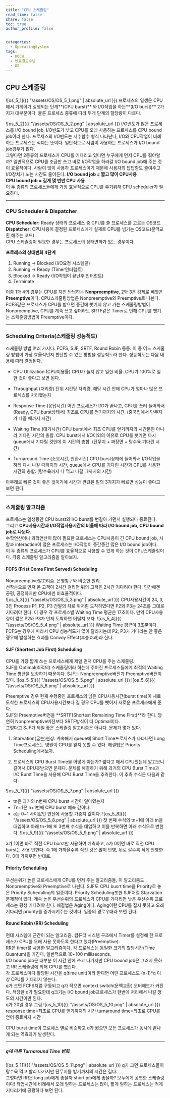 ```yaml
---
title: "CPU 스케줄링"
read_time: false
share: false
toc: true
author_profile: false


categories:
  - OperatingSystem
tags:
  - KOCW
  - 반효경교수님
  - OS
---
```


## CPU 스케줄링
![os_5_1]({{ "/assets/OS/OS_5_1.png" | absolute_url }})
프로세스의 일생은 CPU에서 기계어가 실행되는 단계**(CPU burst)** 와 I/O작업을 하는**(I/O burst)** 2가지가 대부분이다. 물론 프로세스 종류에 따라 두개 단계의 할당량이 다르다.  


![os_5_2]({{ "/assets/OS/OS_5_2.png" | absolute_url }})
I/O빈도가 많은 프로세스를 I/O bound job, I/O빈도가 낮고 CPU를 오래 사용하는 프로세스를 CPU bound job이라 한다. 프로세스의 I/O빈도는 지수함수 형식 나타난다, I/O와 CPU작업이 비례하는 프로세스는 적다는 뜻이다. 일반적으로 사람이 사용하는 프로세스가 I/O bound job경우가 많다.  
그렇다면 2종류의 프로세스가 CPU를 기다리고 있다면 누구에게 먼저 CPU를 줘야할까? 일반적으로 CPU를 조금만 쓰고 바로 I/O작업을 하러갈 I/O bound job에 주는 것이 효율적이다. 사람이 많이 사용하 프로세스이기 때문에 사용자의 답답함도 줄여주고 I/O장치가 노는 시간도 줄어든다.
**I/O bound job = 짧고 많이 CPU사용**  
**CPU bound job = 길게 몇 번만 CPU 사용**  
이 두 종류의 프로세스들에게 가장 효율적으로 CPU를 주기위해 CPU scheduler가 필요하다.

***

### CPU Scheduler & Dispatcher
**CPU Scheduler:** Ready 상태의 프로세스 중 CPU를 줄 프로세스를 고르는 OS코드  
**Dispatcher:** CPU사용이 결정된 프로세스에게 실제로 CPU를 넘기는 OS코드(문맥교환 해주는 코드)  
CPU 스케줄링이 필요한 경우는 프로세스의 상태변화가 있는 경우이다.  

**프로레스의 상태변화 4단계**
1. Running -> Blocked (I/O요청 시스템콜)
2. Running -> Ready (Timer인터럽트)
3. Blocked -> Ready (I/O작업이 끝난후 인터럽트)
4. Terminate


이중 1과 4의 경우는 CPU를 자진 반납하는 **Nonpreemptive**, 2와 3은 강제로 빼앗은 **Preemptive**이다. 
CPU스케줄링방법은 Nonpreemptive와 Preemptive로 나뉜다. FCFS같은 프로세스가 CPU를 받으면 중간에 뺏기지 않고 가는 스케줄링방법이 Nonpreemptive, CPU를 계속 쓰고 싶더라도 SRTF같은 Timer로 인해 CPU를 뺏기는 스케줄링방법이 Preemptive이다.

***

### Scheduling Criteria(스케줄링 성능척도)
스케줄링 방법 여러 가지다. FCFS, SJF, SRTF, Round Robin 등등. 이 중 어느 스케줄링 방법이 가장 효율적인지 판단할 수 있는 방법을 성능척도라 한다. 성능척도는 다음 내용에 따라 결정된다.
- CPU Utilization (CPU이용률)
CPU가 놀지 않고 일한 비율. CPU가 100%로 일한 것이 좋다고 보면 된다.

- Throughput (처리량)
단위 시간당 처리량, 해당 시간 안에 CPU가 얼마나 많은 프로세스를 처리했는지

- Response Time (응답시간)
어떤 프로세스가 I/O가 끝나고, CPU를 쓰러 들어와서(Ready, CPU burst상태서) 최초로 CPU를 얻기까지의 시간. (중국집에서 단무지가 나올 때까지 시간)

- Waiting Time (대기시간)
CPU burst에서 최초 CPU를 얻기까지의 시간뿐만 아니라 기다린 시간의 총합. CPU burst에서 I/O이외의 이유로 CPU를 뺏기면 다시 queue에서 기다릴 것인데 이 시간의 총합.
(단무지 + 짜장면  + 탕수육 기다린 시간)

- Turnaround Time (소요시간, 반환시간)
CPU burst상태에 들어와서 I/O작업을 하러 다시 나갈 때까지의 시간, queue에서 CPU를 기다린 시간과 CPU를 사용한 시간의 총합. (탕수육까지 다 먹고 나갈 때까지의 시간)  

아무래로 빠른 것이 좋은 것이기에 시간과 관련된 밑의 3가지가 빠르면 성능이 좋다고 보면 된다.

***

### 스케줄링 알고리즘

프로세스는 일생동안 CPU burst와 I/O burst를 번갈아 가면서 실행되다 종료된다.  
그리고 **CPU사용시간과 I/O작업사용시간의 비율에 따라 I/O bound job, CPU bound job로 나뉜다.**  
수학연산이나 과학연산이 많이 필요한 프로세스는 CPU사용이 긴 CPU bound job, 사람과 interaction이 많은 프로세스는 I/O작업이 중간중간 많은 I/O bound job이다.  
이 두 종류의 프로세스가 CPU를 효율적으로 사용할 수 있게 하는 것이 CPU스케줄링이다. 각종 스케줄링 알고리즘을 알아보자.

#### FCFS (Frist Come First Served) Scheduling
Nonpreemptive알고리즘. 은행창구와 비슷한 원리.  
선착순으로 먼저 온 고객이 2시간 걸리면 뒤의 고객은 2시간 기다려야 한다. 인간에겐 공평, 공정하지만 CPU에겐 비효율적이다.  
![os_5_3]({{ "/assets/OS/OS_5_3.png" | absolute_url }})
CPU사용시간이 24, 3, 3인 Process P1, P2, P3 간발의 차로 위처럼 도착하였다면 P2와 P3는 24초를 그대로 기다려야 한다. 이 경우 각 프로세스별 Waiting Time 평균은 17초이다. 만약 CPU사용량이 짧은 P2와 P3가 먼저 도착하면 어떨지 보자.
![os_5_4]({{ "/assets/OS/OS_5_4.png" | absolute_url }})
Waiting Time 평균이 3초뿐이다. FCFS는 경우에 따라서 CPU 성능척도가 많이 달라지는데 P2, P3가 기다리는 안 좋은 경우에 발생하는 효과를 Convoy Effect(후송효과)라 한다.

#### SJF (Shortest Job First) Scheduling
CPU를 가장 짧게 쓰는 프로세스에게 제일 먼저 CPU를 주는 스케줄링.  
SJF를 Optimal(최적의) 스케줄링이라 하는데 주어진 프로세스들에게 최적의 Waiting Time 평균을 보장하기 때문이다.
SJF는 Nonpreemptive버전과 Preemptive버전이 있다. 
![os_5_5]({{ "/assets/OS/OS_5_5.png" | absolute_url }})
![os_5_6]({{ "/assets/OS/OS_5_6.png" | absolute_url }})

Preemptive 경우 현재 수행중인 프로세스의 남은 CPU사용시간(burst time)이 새로 도착한 프로세스의 CPU사용시간보다 길 경우 CPU를 뺏어서 새로운 프로세스에게 준다.  
SJF의 Preemptive버전을 **SRTF(Shortest Remaining Time First)**라 한다. 당연히 Nonpreemptive버전보다 SRTF방식이 더 Optimal이다.  
그렇다고 SJF가 제일 좋은 스케줄링 알고리즘은 아니다. 문제가 몇개 있다. 
1. Starvation(굶는)현상. 
계속해서 queue에 Short Time프로세스가 나타나면 Long Time프로세스는 영원이 CPU를 얻지 못할 수 있다. 해결법은 Priority Scheduling에서보자.

2. 프로세스의 CPU Burst Time을 어떻게 아는가?
짧다고 해서 CPU줬는데 알고보니 길어서 CPU못받으면 문제다. 문제를 해결하기 위해 과거의 CPU Burst Time과 I/O Burst Time을 사용해 CPU Burst Time을 추측한다. 이 추측 수식은 다음과 같다.

![os_5_7]({{ "/assets/OS/OS_5_7.png" | absolute_url }})
- tn은 과거의 n번째 CPU burst 시간이 얼마였는지
- Tn+1은 n+1번째 CPU burst 예측 값이다.
- a는 0~1 사이값인 연산에 사용할 가중치 값이다.
![os_5_8]({{ "/assets/OS/OS_5_8.png" | absolute_url }})
첫 번째 수식의 tn+1에 아래 tn을 대입하고 아래 tn-1에 또 3번째 수식을 대입하고 이를 반복하면 아래 수식으로 변한다.
![os_5_9]({{ "/assets/OS/OS_5_9.png" | absolute_url }})

a가 1이면 바로 직전 CPU burst만 사용하여 예측하고, a가 0이면 바로 직전 CPU burst는 사용 안한다. 즉 1에 가까울수록 직전 것은 많이 반영, 뒤로 갈수록 적게 반영한다. 0에 가까우면 반대로.

#### Priority Scheduling
우선순위가 높은 프로세스에게 CPU를 먼저 주는 알고리즘들, 이 알고리즘도 Nonpreemptive와 Preemptive로 나뉜다. 
SJF도 CPU busrt time을 Priority로 놓은 Priority Scheduling의 일종이다. Priority Scheduling또한 SJF처럼 Starvation문제점이 있다. 계속 높은 우선순위의 프로세스가  CPU를 기다리면 낮은 우선순위 프로세스는 평생 기다려야 한다. 
해결법은 Aging이다. Aging이란 CPU를 잡지 못하고 오래 기다리면 priority를 증가시켜주는 것이다. 일종의 경로우대라 보면 된다.

#### Round Robin (RR) Scheduling
현대 시스템에 근간이 되는 알고리즘. 컴퓨터 시스템 구조에서 Timer를 설정해 한 프로세스가 CPU를 오래 사용 못하도록 한다고 했다(Preemptive).  
RR은 timer를 사용한 알고리즘이다. 각 프로세스는 동일한 크기의 할당시간(Time Quantum)을 가진다, 일반적으로 10~100 milliseconds.  
I/O bound job은 대부분 이 시간 안에 쓰고 나가지만  CPU bound job은 그러지 못하고 RR 스케줄링에 의해 CPU를 뺏긴다.  
각 프로세스마다 할당된 시간을 q(time unit)이라 한다면 어떤 프로세스도 (n-1)*q 이상 CPU를 기다리지 않는다.  
q가 크면 FCFS처럼 구동되고 q가 작으면 context switch(문맥교환) 오버헤드가 커진다. 적당한 q가 필요한데 q크기는 I/O bound job프로세스가 한번에 처리해서 나갈 정도의 시간이면 된다.  
q가 20일 경우 그림
![os_5_10]({{ "/assets/OS/OS_5_10.png" | absolute_url }})
response time=최초로 CPU를 얻기까지의 시간
turnaround time=최초로 CPU를 얻어 종료까지 시간

CPU burst time이 프로세스 별로 비슷하고 q가 짧으면 모든 프로세스가 동시에 끝나게 되는 역효과가 발생한다.

***

##### q에 따른 Turnaround Time 변화. 
![os_5_11]({{ "/assets/OS/OS_5_11.png" | absolute_url }})
q가 크면 프로세스들이 탕수육 먹고 빨리 나가지만 단무지를 받기까지의 시간은 길다.  
그렇다면 RR은 long job에게 좋을까 short job에게 좋을까? 모두에게 공편한 스케줄링이다! 작업시간에 비례해서 오래 일하는 프로세스는 많이, 짧게 일하는 프로세스는 적게 기다리기에 공평하다 보면 된다.